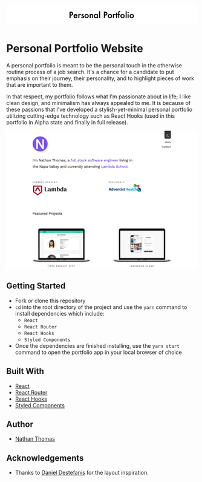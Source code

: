 <h1 align="center"><img src="./assets/readme-title.png" /></h1>

# Personal Portfolio Website

A personal portfolio is meant to be the personal touch in the otherwise routine process of a job search. It's a chance for a candidate to put emphasis on their journey, their personality, and to highlight pieces of work that are important to them.

In that respect, my portfolio follows what I'm passionate about in life; I like clean design, and minimalism has always appealed to me. It is because of these passions that I've developed a stylish-yet-minimal personal portfolio utilizing cutting-edge technology such as React Hooks (used in this portfolio in Alpha state and finally in full release).
<br>

![Portfolio Site Example Shot](./assets/readme-example.png)
<br>

## Getting Started

- Fork or clone this repository
- `cd` into the root directory of the project and use the `yarn` command to install dependencies which include:
  - `React`
  - `React Router`
  - `React Hooks`
  - `Styled Components`
- Once the dependencies are finished installing, use the `yarn start` command to open the portfolio app in your local browser of choice

## Built With

- [React](https://reactjs.org/)
- [React Router](https://github.com/ReactTraining/react-router)
- [React Hooks](https://reactjs.org/docs/hooks-intro.html)
- [Styled Components](https://www.styled-components.com/)

## Author

- [Nathan Thomas](https://github.com/nwthomas)

## Acknowledgements

- Thanks to [Daniel Destefanis](http://danielrd.com/) for the layout inspiration.
